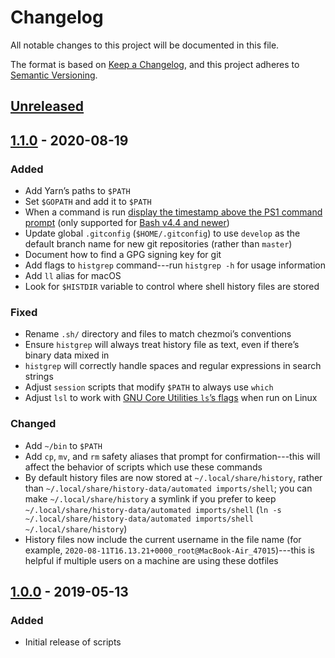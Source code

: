 # Changelog
All notable changes to this project will be documented in this file.

The format is based on [Keep a Changelog](https://keepachangelog.com/en/1.0.0/),
and this project adheres to [Semantic Versioning](https://semver.org/spec/v2.0.0.html).

## [Unreleased]

## [1.1.0] - 2020-08-19
### Added
- Add Yarn’s paths to `$PATH`
- Set `$GOPATH` and add it to `$PATH`
- When a command is run [display the timestamp above the PS1 command prompt](https://redandblack.io/blog/2020/bash-prompt-with-updating-time/) (only supported for [Bash v4.4 and newer](https://stromberg.dnsalias.org/~strombrg/PS0-prompt/))
- Update global `.gitconfig` (`$HOME/.gitconfig`) to use `develop` as the default branch name for new git repositories (rather than `master`)
- Document how to find a GPG signing key for git
- Add flags to `histgrep` command---run `histgrep -h` for usage information
- Add `ll` alias for macOS
- Look for `$HISTDIR` variable to control where shell history files are stored

### Fixed
- Rename `.sh/` directory and files to match chezmoi’s conventions
- Ensure `histgrep` will always treat history file as text, even if there’s binary data mixed in
- `histgrep` will correctly handle spaces and regular expressions in search strings
- Adjust `session` scripts that modify `$PATH` to always use `which`
- Adjust `lsl` to work with [GNU Core Utilities `ls`’s flags](https://www.gnu.org/software/coreutils/manual/html_node/General-output-formatting.html#General-output-formatting) when run on Linux

### Changed
- Add `~/bin` to `$PATH`
- Add `cp`, `mv`, and `rm` safety aliases that prompt for confirmation---this will affect the behavior of scripts which use these commands
- By default history files are now stored at `~/.local/share/history`, rather than `~/.local/share/history-data/automated imports/shell`; you can make `~/.local/share/history` a symlink if you prefer to keep `~/.local/share/history-data/automated imports/shell` (`ln -s ~/.local/share/history-data/automated imports/shell ~/.local/share/history`)
- History files now include the current username in the file name (for example, `2020-08-11T16.13.21+0000_root@MacBook-Air_47015`)---this is helpful if multiple users on a machine are using these dotfiles

## [1.0.0] - 2019-05-13
### Added
- Initial release of scripts

[Unreleased]: https://github.com/stilist/dotfiles/compare/v1.1.0...HEAD
[1.1.0]: https://github.com/stilist/dotfiles/compare/v1.0.0...v1.1.0
[1.0.0]: https://github.com/stilist/dotfiles/releases/tag/v1.0.0
